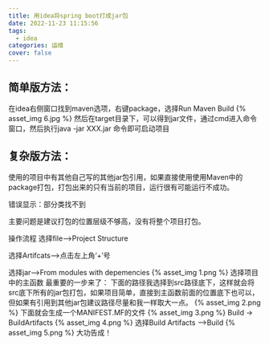 ```yaml
---
title: 用idea将spring boot打成jar包
date: 2022-11-23 11:15:56
tags: 
  - idea
categories: 运维
cover: false
---
```

## 简单版方法：

在idea右侧窗口找到maven选项，右键package，选择Run Maven Build
{% asset_img 6.jpg %}
然后在target目录下，可以得到jar文件，通过cmd进入命令窗口，然后执行java -jar XXX.jar 命令即可启动项目


## 复杂版方法：

使用的项目中有其他自己写的其他jar包引用，如果直接使用使用Maven中的package打包，打包出来的只有当前的项目，运行很有可能运行不成功。

错误显示：部分类找不到

主要问题是建议打包的位置层级不够高，没有将整个项目打包。

操作流程
选择file–>Project Structure

选择Artifcats–>点击左上角‘+’号

选择jar–>From modules with depemencies
{% asset_img 1.png %}
选择项目中的主函数
最重要的一步来了：
下面的路径我选择到src路径底下，这样就会将src底下所有的jar包打包，如果项目简单，直接到主函数前面的位置底下也可以，但如果有引用到其他jar包建议路径尽量和我一样取大一点。
{% asset_img 2.png %}
下面就会生成一个MANIFEST.MF的文件
{% asset_img 3.png %}
Build -> BuildArtifacts
{% asset_img 4.png %}
选择Build Artifacts -->Build
{% asset_img 5.png %}
大功告成！